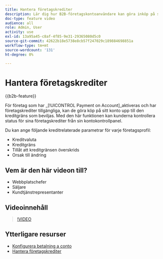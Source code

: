 ```yaml
---
title: Hantera företagskrediter
description: Lär dig hur B2B-företagskontoanvändare kan göra inköp på sina konton upp till den kreditgräns som beviljas.
doc-type: feature video
audience: all
role: Admin, User
activity: use
exl-id: 13a95a45-c8af-4f85-9e31-29365080d5c0
source-git-commit: 42622b18e5738e8cb57f247029c189884698851a
workflow-type: tm+mt
source-wordcount: '131'
ht-degree: 0%

---
```


# Hantera företagskrediter

{{b2b-feature}}

För företag som har _[!UICONTROL Payment on Account]_aktiveras och har företagskrediter tillgängliga, kan de göra köp på sitt konto upp till den kreditgräns som beviljas. Med den här funktionen kan kunderna kontrollera status för sina företagskrediter från sin kontokontrollpanel.

Du kan ange följande kreditrelaterade parametrar för varje företagsprofil:

- Kreditvaluta
- Kreditgräns
- Tillåt att kreditgränsen överskrids
- Orsak till ändring

## Vem är den här videon till?

- Webbplatschefer
- Säljare
- Kundtjänstrepresentanter

## Videoinnehåll

>[!VIDEO](https://video.tv.adobe.com/v/344445?quality=12&learn=on)

## Ytterligare resurser

- [Konfigurera betalning a conto](https://experienceleague.adobe.com/docs/commerce-admin/b2b/enable-basic-features.html#configure-payment-on-account)
- [Hantera företagskrediter](https://experienceleague.adobe.com/docs/commerce-admin/b2b/companies/credit-company.html)
